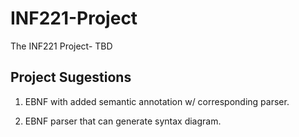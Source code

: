 # INF221-Project
The INF221 Project- TBD


## Project Sugestions

1. EBNF with added semantic annotation w/ corresponding parser.

2. EBNF parser that can generate syntax diagram.
